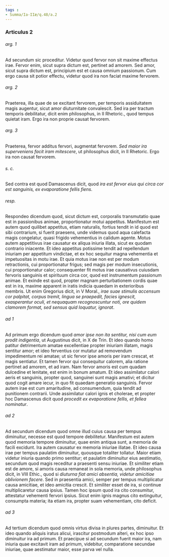 ```yaml
---
tags : 
- Summa/Ia-IIæ/q.48/a.2
---
```


### Articulus 2

###### arg. 1
Ad secundum sic proceditur. Videtur quod fervor non sit maxime effectus irae. Fervor enim, sicut supra dictum est, pertinet ad amorem. Sed amor, sicut supra dictum est, principium est et causa omnium passionum. Cum ergo causa sit potior effectu, videtur quod ira non faciat maxime fervorem.

###### arg. 2
Praeterea, illa quae de se excitant fervorem, per temporis assiduitatem magis augentur, sicut amor diuturnitate convalescit. Sed ira per tractum temporis debilitatur, dicit enim philosophus, in II Rhetoric., quod tempus quietat iram. Ergo ira non proprie causat fervorem.

###### arg. 3
Praeterea, fervor additus fervori, augmentat fervorem. *Sed maior ira superveniens facit iram mitescere*, ut philosophus dicit, in II Rhetoric. Ergo ira non causat fervorem.

###### s. c.
Sed contra est quod Damascenus dicit, quod *ira est fervor eius qui circa cor est sanguinis, ex evaporatione fellis fiens*.

###### resp.
Respondeo dicendum quod, sicut dictum est, corporalis transmutatio quae est in passionibus animae, proportionatur motui appetitus. Manifestum est autem quod quilibet appetitus, etiam naturalis, fortius tendit in id quod est sibi contrarium, si fuerit praesens, unde videmus quod aqua calefacta magis congelatur, quasi frigido vehementius in calidum agente. Motus autem appetitivus irae causatur ex aliqua iniuria illata, sicut ex quodam contrario iniacente. Et ideo appetitus potissime tendit ad repellendum iniuriam per appetitum vindictae, et ex hoc sequitur magna vehementia et impetuositas in motu irae. Et quia motus irae non est per modum retractionis, cui proportionatur frigus; sed magis per modum insecutionis, cui proportionatur calor; consequenter fit motus irae causativus cuiusdam fervoris sanguinis et spirituum circa cor, quod est instrumentum passionum animae. Et exinde est quod, propter magnam perturbationem cordis quae est in ira, maxime apparent in iratis indicia quaedam in exterioribus membris. Ut enim Gregorius dicit, in V Moral., *irae suae stimulis accensum cor palpitat, corpus tremit, lingua se praepedit, facies ignescit, exasperantur oculi, et nequaquam recognoscuntur noti, ore quidem clamorem format, sed sensus quid loquatur, ignorat*.

###### ad 1
Ad primum ergo dicendum quod *amor ipse non ita sentitur, nisi cum eum prodit indigentia*, ut Augustinus dicit, in X de Trin. Et ideo quando homo patitur detrimentum amatae excellentiae propter iniuriam illatam, magis sentitur amor; et ideo ferventius cor mutatur ad removendum impedimentum rei amatae; ut sic fervor ipse amoris per iram crescat, et magis sentiatur. Et tamen fervor qui consequitur calorem, alia ratione pertinet ad amorem, et ad iram. Nam fervor amoris est cum quadam dulcedine et lenitate, est enim in bonum amatum. Et ideo assimilatur calori aeris et sanguinis, propter quod, sanguinei sunt magis amativi; et dicitur quod cogit amare iecur, in quo fit quaedam generatio sanguinis. Fervor autem irae est cum amaritudine, ad consumendum, quia tendit ad punitionem contrarii. Unde assimilatur calori ignis et cholerae, et propter hoc Damascenus dicit quod *procedit ex evaporatione fellis, et fellea nominatur*.

###### ad 2
Ad secundum dicendum quod omne illud cuius causa per tempus diminuitur, necesse est quod tempore debilitetur. Manifestum est autem quod memoria tempore diminuitur, quae enim antiqua sunt, a memoria de facili excidunt. Ira autem causatur ex memoria iniuriae illatae. Et ideo causa irae per tempus paulatim diminuitur, quousque totaliter tollatur. Maior etiam videtur iniuria quando primo sentitur; et paulatim diminuitur eius aestimatio, secundum quod magis receditur a praesenti sensu iniuriae. Et similiter etiam est de amore, si amoris causa remaneat in sola memoria, unde philosophus dicit, in VIII Ethic., quod si *diuturna fiat amici absentia, videtur amicitiae oblivionem facere*. Sed in praesentia amici, semper per tempus multiplicatur causa amicitiae, et ideo amicitia crescit. Et similiter esset de ira, si continue multiplicaretur causa ipsius. Tamen hoc ipsum quod ira cito consumitur, attestatur vehementi fervori ipsius. Sicut enim ignis magnus cito extinguitur, consumpta materia; ita etiam ira, propter suam vehementiam, cito deficit.

###### ad 3
Ad tertium dicendum quod omnis virtus divisa in plures partes, diminuitur. Et ideo quando aliquis iratus alicui, irascitur postmodum alteri, ex hoc ipso diminuitur ira ad primum. Et praecipue si ad secundum fuerit maior ira, nam iniuria quae excitavit iram ad primum, videbitur, comparatione secundae iniuriae, quae aestimatur maior, esse parva vel nulla.

